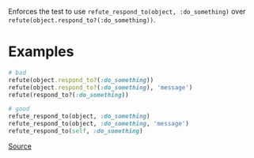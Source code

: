 
Enforces the test to use `refute_respond_to(object, :do_something)`
over `refute(object.respond_to?(:do_something))`.

# Examples

```ruby
# bad
refute(object.respond_to?(:do_something))
refute(object.respond_to?(:do_something), 'message')
refute(respond_to?(:do_something))

# good
refute_respond_to(object, :do_something)
refute_respond_to(object, :do_something, 'message')
refute_respond_to(self, :do_something)
```

[Source](http://www.rubydoc.info/gems/rubocop/RuboCop/Cop/Minitest/RefuteRespondTo)